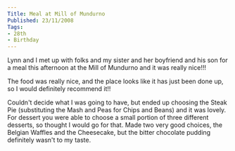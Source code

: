 ```yaml
---
Title: Meal at Mill of Mundurno
Published: 23/11/2008
Tags:
- 28th
- Birthday
---
```


Lynn and I met up with folks and my sister and her boyfriend and his son for a meal this afternoon at the Mill of Mundurno and it was really nice!!!

The food was really nice, and the place looks like it has just been done up, so I would definitely recommend it!!

Couldn't decide what I was going to have, but ended up choosing the Steak Pie (substituting the Mash and Peas for Chips and Beans) and it was lovely. For dessert you were able to choose a small portion of three different desserts, so thought I would go for that. Made two very good choices, the Belgian Waffles and the Cheesecake, but the bitter chocolate pudding definitely wasn't to my taste.
